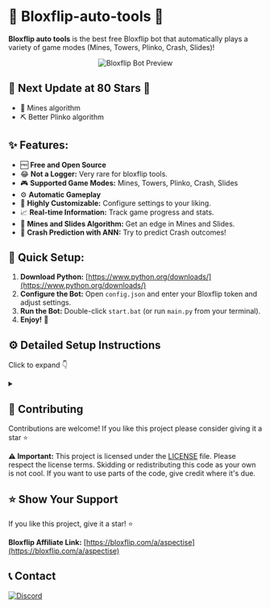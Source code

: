 # 🚀 Bloxflip-auto-tools  🤖

**Bloxflip auto tools** is the best free Bloxflip bot that automatically plays a variety of game modes (Mines, Towers, Plinko, Crash, Slides)!  

<p align="center">
  <img src="https://github.com/Aspectise/Bloxflip-auto-tools/assets/90333100/ec9b0af4-7af0-4910-aa06-e3a06b52134c" alt="Bloxflip Bot Preview">
</p>

## 🌟 Next Update at 80 Stars 🌟

+ 🔮 Mines algorithm 
+ ⛏️ Better Plinko algorithm 

## ✨ Features:

-  🆓 **Free and Open Source**
-  😂 **Not a Logger:** Very rare for bloxflip tools.
-  🎮 **Supported Game Modes:** Mines, Towers, Plinko, Crash, Slides
-  ⚙️ **Automatic Gameplay**
-  🔧 **Highly Customizable:** Configure settings to your liking.
-  📈 **Real-time Information:** Track game progress and stats.
-  🧠 **Mines and Slides Algorithm:** Get an edge in Mines and Slides.
-  🤖 **Crash Prediction with ANN:** Try to predict Crash outcomes!

## 🚀 Quick Setup:

1. **Download Python:** [https://www.python.org/downloads/](https://www.python.org/downloads/)
2. **Configure the Bot:** Open `config.json` and enter your Bloxflip token and adjust settings.
3. **Run the Bot:** Double-click `start.bat` (or run `main.py` from your terminal). 
4. **Enjoy!** 🎉

## ⚙️ Detailed Setup Instructions  
Click to expand 👇
<details>
<summary> </summary> 

### Installation

1. **Clone the repository:**
   ```bash
   git clone https://github.com/Aspectise/Bloxflip-auto-tools.git
   cd Bloxflip-auto-tools
   ```
2. **Install dependencies:**
   ```bash
   pip install -r requirements.txt
   ```

### Configuration

1. **Obtain your BloxFlip token:**
   - Open the Bloxflip website ([https://bloxflip.com/](https://bloxflip.com/)) and log in.
   - Open your browser's developer console (usually by pressing F12).
   - Navigate to the "Console" tab.
   - Paste and execute the following code:
     ```javascript
     copy(localStorage.getItem('_DO_NOT_SHARE_BLOXFLIP_TOKEN'))
     ```
   - Your token is now copied to your clipboard.

2. **Edit `config.json`:**
   - Open `config.json` thats located in the project directory.
   - Then, customize the values according to the descriptions below:

### Configuration Settings Explained

   - **`Token`:** **(Required)** Your unique Bloxflip account token. Obtain this from your browser's console using the JavaScript code provided above. 
   
   - **`Main` Settings:** These settings apply to all game modes.
      - **`Bet_Amount`:** The initial amount of Robux the bot will bet on each game.
      - **`Click_Amount`:**  (Mines and Towers only) The number of times the bot will click in Mines or select a tower block in Towers.
      - **`Stop_Amount`:**  If the bot's Robux balance reaches this amount, it will stop playing.
      - **`Double_Bet`:** 
          - **`Enabled`:**  If set to `true`, the bot will double its bet after every win and reset to the original `Bet_Amount` on a loss.
          - **`Max_Double`:** The maximum bet amount the bot will reach when doubling bets. 

   - **`Mines` Settings:** 
      - **`Mines_Amount`:**  The number of mines the bot will place in each Mines game.
      - **`Safe_Prediction`:** If `true`, the bot will use a potentially safer (but not guaranteed) method for selecting tiles in Mines. 

   - **`Towers` Settings:**
      - **`Difficulty`:**  Sets the difficulty of the Towers game (options: "easy", "normal", "hard").

   - **`Plinko` Settings:**
      - **`Difficulty`:** Sets the difficulty of the Plinko game (options: "easy", "normal", "hard").
      - **`Row`:**  The number of rows the Plinko board should have.

   - **`Crash` Settings:**
      - **`Auto_Cashout`:**  The multiplier at which the bot will automatically cash out in Crash.
      - **`ANN` (Artificial Neural Network):**
         - **`Enabled`:** If `true`, the bot will use an ANN to try to predict the Crash outcome. 
            **Note:** Crash predictions are not 100% accurate.
         - **`Model`:** The type of ANN model to use for predictions (options: "random_forest", "linear", "svr").

### Running the Bot

```bash
python main.py 
```

### Disclaimer

- This bot is provided for educational purposes only. 
- Using this bot to automate gameplay on BloxFlip may be against their terms of service. 
- Use at your own risk.

</details>


## 🤝 Contributing

Contributions are welcome! If you like this project please consider giving it a star ⭐ 

**⚠️ Important:**  This project is licensed under the [LICENSE](https://github.com/Aspectise/Bloxflip-auto-tools/blob/main/LICENSE) file. Please respect the license terms. Skidding or redistributing this code as your own is not cool. If you want to use parts of the code, give credit where it's due.


## ⭐️ Show Your Support

If you like this project, give it a star! ⭐

**Bloxflip Affiliate Link:** [https://bloxflip.com/a/aspectise](https://bloxflip.com/a/aspectise)


##  📞 Contact

[![Discord](https://img.shields.io/discord/1117281066923872266?style=for-the-badge&logo=discord)](https://discord.gg/deathsniper)
